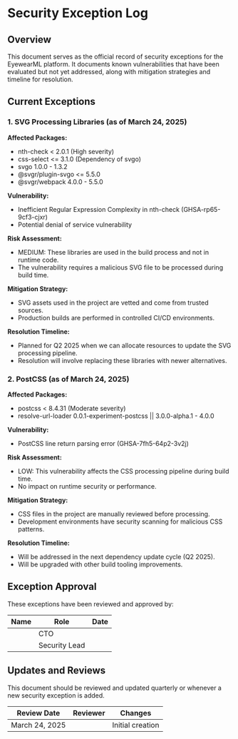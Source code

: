 # Security Exception Log

## Overview

This document serves as the official record of security exceptions for the EyewearML platform. It documents known vulnerabilities that have been evaluated but not yet addressed, along with mitigation strategies and timeline for resolution.

## Current Exceptions

### 1. SVG Processing Libraries (as of March 24, 2025)

**Affected Packages:**
- nth-check < 2.0.1 (High severity)
- css-select <= 3.1.0 (Dependency of svgo)
- svgo 1.0.0 - 1.3.2
- @svgr/plugin-svgo <= 5.5.0
- @svgr/webpack 4.0.0 - 5.5.0

**Vulnerability:**
- Inefficient Regular Expression Complexity in nth-check (GHSA-rp65-9cf3-cjxr)
- Potential denial of service vulnerability

**Risk Assessment:**
- MEDIUM: These libraries are used in the build process and not in runtime code.
- The vulnerability requires a malicious SVG file to be processed during build time.

**Mitigation Strategy:**
- SVG assets used in the project are vetted and come from trusted sources.
- Production builds are performed in controlled CI/CD environments.

**Resolution Timeline:**
- Planned for Q2 2025 when we can allocate resources to update the SVG processing pipeline.
- Resolution will involve replacing these libraries with newer alternatives.

### 2. PostCSS (as of March 24, 2025)

**Affected Packages:**
- postcss < 8.4.31 (Moderate severity)
- resolve-url-loader 0.0.1-experiment-postcss || 3.0.0-alpha.1 - 4.0.0

**Vulnerability:**
- PostCSS line return parsing error (GHSA-7fh5-64p2-3v2j)

**Risk Assessment:**
- LOW: This vulnerability affects the CSS processing pipeline during build time.
- No impact on runtime security or performance.

**Mitigation Strategy:**
- CSS files in the project are manually reviewed before processing.
- Development environments have security scanning for malicious CSS patterns.

**Resolution Timeline:**
- Will be addressed in the next dependency update cycle (Q2 2025).
- Will be upgraded with other build tooling improvements.

## Exception Approval

These exceptions have been reviewed and approved by:

| Name | Role | Date |
|------|------|------|
| | CTO | |
| | Security Lead | |

## Updates and Reviews

This document should be reviewed and updated quarterly or whenever a new security exception is added.

| Review Date | Reviewer | Changes |
|-------------|----------|---------|
| March 24, 2025 | | Initial creation |
